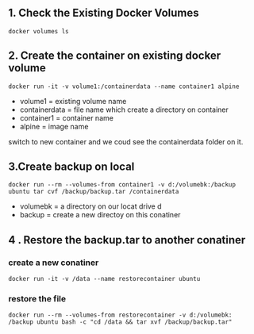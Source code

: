 ## 1. Check the Existing Docker Volumes

```
docker volumes ls
```

## 2. Create the container on existing docker volume

```
docker run -it -v volume1:/containerdata --name container1 alpine
```
* volume1 = existing volume name
* containerdata = file name which create a directory on container
* container1 = container name
* alpine = image name

switch to new container and we coud see the containerdata folder on it.


## 3.Create backup on local 

```
docker run --rm --volumes-from container1 -v d:/volumebk:/backup ubuntu tar cvf /backup/backup.tar /containerdata
```

* volumebk = a directory on our locat drive d
* backup = create a new directoy on this conatiner


## 4 . Restore the backup.tar to another conatiner

### create a new conatiner

```
docker run -it -v /data --name restorecontainer ubuntu
```

### restore the file

```
docker run --rm --volumes-from restorecontainer -v d:/volumebk: /backup ubuntu bash -c "cd /data && tar xvf /backup/backup.tar"
```
